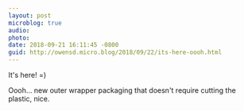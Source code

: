 ```yaml
---
layout: post
microblog: true
audio: 
photo: 
date: 2018-09-21 16:11:45 -0800
guid: http://owensd.micro.blog/2018/09/22/its-here-oooh.html
---
```

It's here! =)

Oooh... new outer wrapper packaging that doesn't require cutting the plastic, nice.
